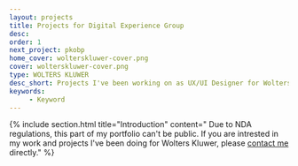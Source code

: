 ```yaml
---
layout: projects
title: Projects for Digital Experience Group
desc: 
order: 1
next_project: pkobp
home_cover: wolterskluwer-cover.png
cover: wolterskluwer-cover.png
type: WOLTERS KLUWER
desc_short: Projects I've been working on as UX/UI Designer for Wolters Kluwer, international information services corporation
keywords: 
     - Keyword
---
```

{%
     include section.html 
     title="Introduction"
     content="
Due to NDA regulations, this part of my portfolio can't be public. If you are intrested in my work and projects I've been doing for Wolters Kluwer, please [contact me](mailto:julia.m.popko@gmail.com) directly."
%}